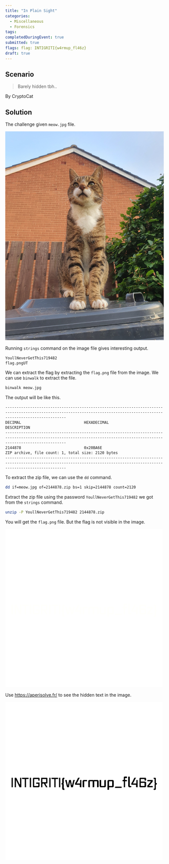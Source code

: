 ```yaml
---
title: "In Plain Sight"
categories: 
  - Miscellaneous
  - Forensics
tags: 
completedDuringEvent: true
submitted: true
flags: flag: INTIGRITI{w4rmup_fl46z}
draft: true
---
```

## Scenario

> Barely hidden tbh..

By CryptoCat

## Solution

The challenge given `meow.jpg` file. 

![meow.jpg](meow.jpg)

Running `strings` command on the image file gives interesting output.

```
YoullNeverGetThis719482
flag.pngUT
```

We can extract the flag by extracting the `flag.png` file from the image. We can use `binwalk` to extract the file.

```sh
binwalk meow.jpg
```

The output will be like this.

```
-----------------------------------------------------------------------------------------------------------------------------------------------------------------------
DECIMAL                            HEXADECIMAL                        DESCRIPTION
-----------------------------------------------------------------------------------------------------------------------------------------------------------------------
2144878                            0x20BA6E                           ZIP archive, file count: 1, total size: 2120 bytes
-----------------------------------------------------------------------------------------------------------------------------------------------------------------------
```

To extract the zip file, we can use the `dd` command.

```sh
dd if=meow.jpg of=2144878.zip bs=1 skip=2144878 count=2120
```

Extract the zip file using the password `YoullNeverGetThis719482` we got from the `strings` command.

```sh
unzip -P YoullNeverGetThis719482 2144878.zip
```

You will get the `flag.png` file. But the flag is not visible in the image.

![flag.png](flag.png)

Use https://aperisolve.fr/ to see the hidden text in the image.

![image.png](image.png)
